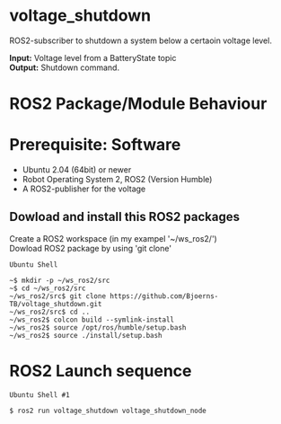 # voltage_shutdown
ROS2-subscriber to shutdown a system below a certaoin voltage level.

**Input:** Voltage level from a BatteryState topic \
**Output:** Shutdown command.

# ROS2 Package/Module Behaviour

# Prerequisite: Software
* Ubuntu 2.04 (64bit) or newer
* Robot Operating System 2, ROS2 (Version Humble)
* A ROS2-publisher for the voltage

## Dowload and install this ROS2 packages
Create a ROS2 workspace (in my exampel '~/ws_ros2/') \
Dowload ROS2 package by using 'git clone'

`Ubuntu Shell`
```
~$ mkdir -p ~/ws_ros2/src
~$ cd ~/ws_ros2/src
~/ws_ros2/src$ git clone https://github.com/Bjoerns-TB/voltage_shutdown.git
~/ws_ros2/src$ cd ..
~/ws_ros2$ colcon build --symlink-install
~/ws_ros2$ source /opt/ros/humble/setup.bash
~/ws_ros2$ source ./install/setup.bash
```

# ROS2 Launch sequence
`Ubuntu Shell #1`
```
$ ros2 run voltage_shutdown voltage_shutdown_node  
